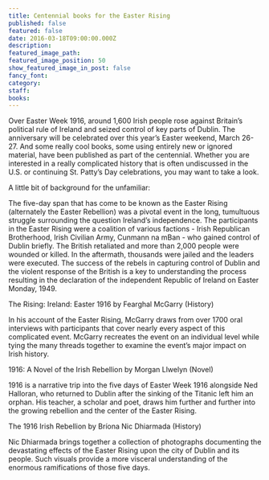 ```yaml
---
title: Centennial books for the Easter Rising
published: false
featured: false
date: 2016-03-18T09:00:00.000Z
description:
featured_image_path:
featured_image_position: 50
show_featured_image_in_post: false
fancy_font:
category:
staff:
books:
---
```



Over Easter Week 1916, around 1,600 Irish people rose against Britain’s political rule of Ireland and seized control of key parts of Dublin. The anniversary will be celebrated over this year’s Easter weekend, March 26-27. And some really cool books, some using entirely new or ignored material, have been published as part of the centennial. Whether you are interested in a really complicated history that is often undiscussed in the U.S. or continuing St. Patty’s Day celebrations, you may want to take a look.

A little bit of background for the unfamiliar:

The five-day span that has come to be known as the Easter Rising (alternately the Easter Rebellion) was a pivotal event in the long, tumultuous struggle surrounding the question Ireland’s independence. The participants in the Easter Rising were a coalition of various factions - Irish Republican Brotherhood, Irish Civilian Army, Cunmann na mBan - who gained control of Dublin briefly. The British retaliated and more than 2,000 people were wounded or killed. In the aftermath, thousands were jailed and the leaders were executed. The success of the rebels in capturing control of Dublin and the violent response of the British is a key to understanding the process resulting in the declaration of the independent Republic of Ireland on Easter Monday, 1949.

The Rising: Ireland: Easter 1916 by Fearghal McGarry (History)

In his account of the Easter Rising, McGarry draws from over 1700 oral interviews with participants that cover nearly every aspect of this complicated event. McGarry recreates the event on an individual level while tying the many threads together to examine the event’s major impact on Irish history.

1916: A Novel of the Irish Rebellion by Morgan Llwelyn (Novel)

1916 is a narrative trip into the five days of Easter Week 1916 alongside Ned Halloran, who returned to Dublin after the sinking of the Titanic left him an orphan. His teacher, a scholar and poet, draws him further and further into the growing rebellion and the center of the Easter Rising.

The 1916 Irish Rebellion by Br&iacute;ona Nic Dhiarmada (History)

Nic Dhiarmada brings together a collection of photographs documenting the devastating effects of the Easter Rising upon the city of Dublin and its people. Such visuals provide a more visceral understanding of the enormous ramifications of those five days.

&nbsp;